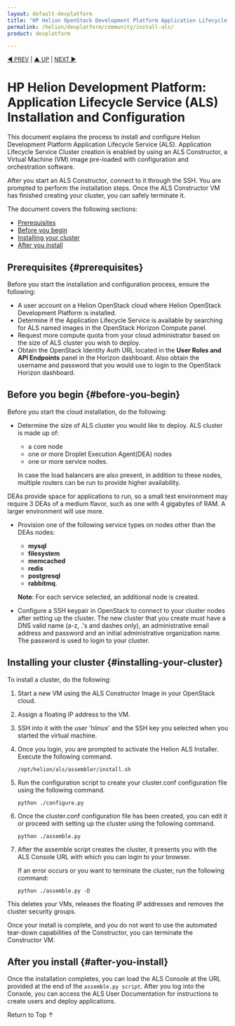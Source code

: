 ```yaml
---
layout: default-devplatform
title: "HP Helion OpenStack Development Platform Application Lifecycle Service Installation"
permalink: /helion/devplatform/community/install-als/
product: devplatform

---
```

<!--UNDER REVISION-->

<p style="font-size: small;"> <a href="/helion/als/install/">&#9664; PREV</a> | <a href="/helion/als/install/">&#9650; UP</a> | <a href="/helion/als/install/">NEXT &#9654;</a> </p>

# HP Helion Development Platform: Application Lifecycle Service (ALS) Installation and Configuration 

This document explains the process to install and configure
 Helion Development Platform Application Lifecycle Service (ALS). Application Lifecycle Service Cluster creation is enabled by using an ALS Constructor, a Virtual Machine (VM) image pre-loaded with configuration and orchestration software.

After you start an ALS Constructor, connect to it through the SSH. You are prompted to perform the installation steps.  Once the ALS Constructor VM has finished creating your cluster, you can safely terminate it. 

The document covers the following sections:

* [Prerequisites](#prerequisites)
* [Before you begin](#before-you-begin)
* [Installing your cluster](#installing-your-cluster)
* [After you install](#after-you-install)

## Prerequisites {#prerequisites}

Before you start the installation and configuration process, ensure the following:

* A user account on a Helion OpenStack cloud where Helion OpenStack Development Platform is installed.  
* Determine if the Application Lifecycle Service is available by searching for ALS named images in the OpenStack Horizon Compute panel.
* Request more compute quota from your cloud administrator based on the size of ALS cluster you wish to deploy.
* Obtain the OpenStack Identity Auth URL located in the **User Roles and API Endpoints** panel in the Horizon dashboard. Also obtain the username and password that you would use to login to the OpenStack Horizon dashboard.


## Before you begin {#before-you-begin}

Before you start the cloud installation, do the following:

* Determine the size of ALS cluster you would like to deploy. ALS cluster is made up of:

	*  a core node
	*  one or more Droplet Execution Agent(DEA) nodes
	*  one or more service nodes.  
   
    In case the load balancers are also present, in addition to these nodes, multiple routers can be run to provide higher availability.

DEAs provide space for applications to run, so a small test environment may require 3 DEAs of a medium flavor, such as one with 4 gigabytes of RAM.  A larger environment will use more.  

* Provision one of the following service types on nodes other than the DEAs nodes: 

	* **mysql**
	* **filesystem**
	* **memcached**
	* **redis**
	* **postgresql** 
	* **rabbitmq**.  

    **Note**: For each service selected, an additional node is created.

* Configure a SSH keypair in OpenStack to connect to your cluster nodes after setting up the cluster. The new cluster that you create must have a DNS valid name (a-z, .'s and dashes only), an administrative email address and password and an initial administrative organization name. The password is used to login to your cluster.


## Installing your cluster {#installing-your-cluster}

To install a cluster, do the following:

1. Start a new VM using the ALS Constructor Image in your OpenStack cloud.  

2. Assign a floating IP address to the VM.

3. SSH into it with the user 'hlinux' and the SSH key you selected when you started the virtual machine.

4. Once you login, you are prompted to activate the Helion ALS Installer. Execute the following command.

    `/opt/helion/als/assembler/install.sh`

5. Run the configuration script to create your cluster.conf configuration file using the following command.

    `python ./configure.py`
    
6. Once the cluster.conf configuration file has been created, you can edit it or proceed with setting up the cluster using the following command.

    `python ./assemble.py`

7. After the assemble script creates the cluster, it presents you with the ALS Console URL with which you can login to your browser.

    If an error occurs or you want to terminate the cluster, run the following command:

    `python ./assemble.py -D`

This deletes your VMs, releases the floating IP addresses and removes the cluster security groups.

Once your install is complete, and you do not want to use the automated tear-down capabilities of the Constructor, you can terminate the Constructor VM.

## After you install {#after-you-install}

Once the installation completes, you can load the ALS Console at the URL provided at the end of the `assemble.py script`. After you log into the Console, you can access the ALS User Documentation for instructions to create users and deploy applications.

<a href="#top" style="padding:14px 0px 14px 0px; text-decoration: none;"> Return to Top &#8593; </a>
